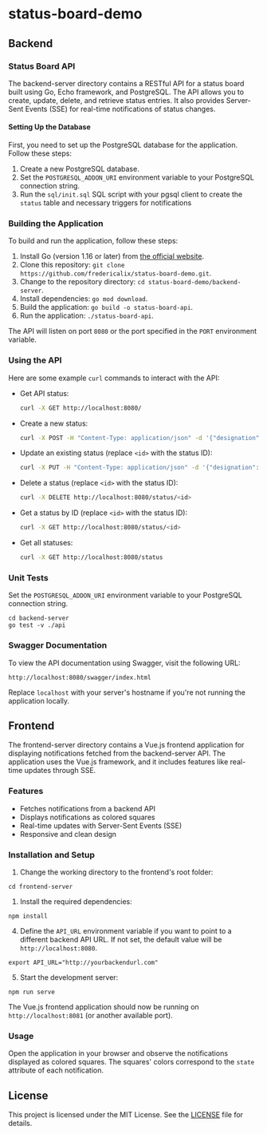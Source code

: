 # status-board-demo

## Backend
### Status Board API

The backend-server directory contains a RESTful API for a status board built using Go, Echo framework, and PostgreSQL.
The API allows you to create, update, delete, and retrieve status entries. 
It also provides Server-Sent Events (SSE) for real-time notifications of status changes.

#### Setting Up the Database

First, you need to set up the PostgreSQL database for the application. Follow these steps:

1. Create a new PostgreSQL database.
2. Set the `POSTGRESQL_ADDON_URI` environment variable to your PostgreSQL connection string.
3. Run the `sql/init.sql` SQL script with your pgsql client to create the `status` table and necessary triggers for notifications

### Building the Application

To build and run the application, follow these steps:

1. Install Go (version 1.16 or later) from [the official website](https://golang.org/dl/).
2. Clone this repository: `git clone https://github.com/fredericalix/status-board-demo.git`.
3. Change to the repository directory: `cd status-board-demo/backend-server`.
4. Install dependencies: `go mod download`.
5. Build the application: `go build -o status-board-api`.
6. Run the application: `./status-board-api`.

The API will listen on port `8080` or the port specified in the `PORT` environment variable.

### Using the API

Here are some example `curl` commands to interact with the API:

- Get API status:

  ```sh
  curl -X GET http://localhost:8080/
  ```

- Create a new status:

  ```sh
  curl -X POST -H "Content-Type: application/json" -d '{"designation": "Sample Status", "state": "Active"}' http://localhost:8080/status
  ```

- Update an existing status (replace `<id>` with the status ID):

  ```sh
  curl -X PUT -H "Content-Type: application/json" -d '{"designation": "Updated Status", "state": "Inactive"}' http://localhost:8080/status/<id>
  ```

- Delete a status (replace `<id>` with the status ID):

  ```sh
  curl -X DELETE http://localhost:8080/status/<id>
  ```

- Get a status by ID (replace `<id>` with the status ID):

  ```sh
  curl -X GET http://localhost:8080/status/<id>
  ```

- Get all statuses:

  ```sh
  curl -X GET http://localhost:8080/status
  ```

### Unit Tests

Set the `POSTGRESQL_ADDON_URI` environment variable to your PostgreSQL connection string.

```
cd backend-server
go test -v ./api
```

### Swagger Documentation

To view the API documentation using Swagger, visit the following URL:

```
http://localhost:8080/swagger/index.html
```

Replace `localhost` with your server's hostname if you're not running the application locally.

## Frontend

The frontend-server directory contains a Vue.js frontend application for displaying notifications fetched from the backend-server API.
The application uses the Vue.js framework, and it includes features like real-time updates through SSE.

### Features

- Fetches notifications from a backend API
- Displays notifications as colored squares
- Real-time updates with Server-Sent Events (SSE)
- Responsive and clean design
### Installation and Setup

1. Change the working directory to the frontend's root folder:

```
cd frontend-server
```

1. Install the required dependencies:

```
npm install
```

4. Define the `API_URL` environment variable if you want to point to a different backend API URL. If not set, the default value will be `http://localhost:8080`.

```
export API_URL="http://yourbackendurl.com"
```

5. Start the development server:

```
npm run serve
```

The Vue.js frontend application should now be running on `http://localhost:8081` (or another available port).

### Usage

Open the application in your browser and observe the notifications displayed as colored squares. The squares' colors correspond to the `state` attribute of each notification.
## License

This project is licensed under the MIT License. See the [LICENSE](LICENSE) file for details.